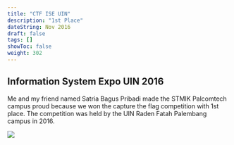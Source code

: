 ```yaml
---
title: "CTF ISE UIN"
description: "1st Place"
dateString: Nov 2016
draft: false
tags: []
showToc: false
weight: 302
--- 
```

## Information System Expo UIN 2016

Me and my friend named Satria Bagus Pribadi made the STMIK Palcomtech campus proud because we won the capture the flag competition with 1st place. The competition was held by the UIN Raden Fatah Palembang campus in 2016.

![](/achievement/uin2016/uin2016.jpg)